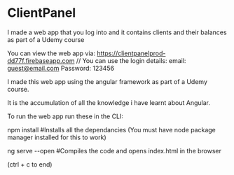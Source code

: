 # ClientPanel
I made a web app that you log into and it contains clients and their balances as part of a Udemy course

You can view the web app via: https://clientpanelprod-dd77f.firebaseapp.com
// You can use the login details: email: guest@email.com      Password: 123456

I made this web app using the angular framework as part of a Udemy course.

It is the accumulation of all the knowledge i have learnt about Angular.

To run the web app run these in the CLI:

npm install
#Installs all the dependancies (You must have node package manager installed for this to work)

ng serve --open
#Compiles the code and opens index.html in the browser

(ctrl + c to end)
